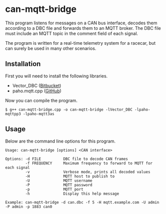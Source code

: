 # can-mqtt-bridge

This program listens for messages on a CAN bus interface, decodes them according to a DBC file and forwards them to an MQTT broker. The DBC file must include an MQTT topic in the comment field of each signal.

The program is written for a real-time telemetry system for a racecar, but can surely be used in many other scenarios.

## Installation

First you will need to install the following libraries.

 - Vector_DBC ([Bitbucket](https://bitbucket.org/tobylorenz/vector_dbc/src/master/))
 - paho.mqtt.cpp ([GitHub](https://github.com/eclipse/paho.mqtt.cpp))

Now you can compile the program.

    $ g++ can-mqtt-bridge.cpp -o can-mqtt-bridge -lVector_DBC -lpaho-mqttpp3 -lpaho-mqtt3as

## Usage

Below are the command line options for this program.

    Usage: can-mqtt-bridge [options] <CAN interface>

    Options: -d FILE          DBC file to decode CAN frames
             -f FREQUENCY     Maximum frequency to forward to MQTT for each signal
             -v               Verbose mode, prints all decoded values
             -H               MQTT host to publish to
             -U               MQTT username
             -P               MQTT password
             -p               MQTT port
             -h               Display this help message

    Example: can-mqtt-bridge -d can.dbc -f 5 -H mqtt.example.com -U admin -P admin -p 1883 can0


